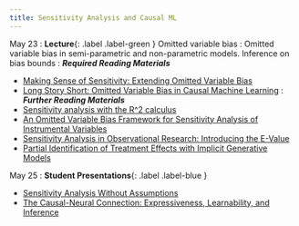 ```yaml
---
title: Sensitivity Analysis and Causal ML
---
```


May 23
: **Lecture**{: .label .label-green } Omitted variable bias
: Omitted variable bias in semi-parametric and non-parametric models. Inference on bias bounds
: ***Required Reading Materials***
- [Making Sense of Sensitivity: Extending Omitted Variable Bias](https://carloscinelli.com/files/Cinelli%20and%20Hazlett%20(2020)%20-%20Making%20Sense%20of%20Sensitivity.pdf)
- [Long Story Short: Omitted Variable Bias in Causal Machine Learning](https://arxiv.org/abs/2112.13398)
: ***Further Reading Materials***
- [Sensitivity analysis with the R^2 calculus](https://arxiv.org/abs/2301.00040)
- [An Omitted Variable Bias Framework for Sensitivity Analysis of Instrumental Variables](https://carloscinelli.com/files/Cinelli%20and%20Hazlett%20(2020)%20-%20OVB%20for%20IV.pdf)
- [Sensitivity Analysis in Observational Research: Introducing the E-Value](https://pubmed.ncbi.nlm.nih.gov/28693043/)
- [Partial Identification of Treatment Effects with Implicit Generative Models](https://arxiv.org/abs/2210.08139)

May 25
: **Student Presentations**{: .label .label-blue }
- [Sensitivity Analysis Without Assumptions](https://www.ncbi.nlm.nih.gov/pmc/articles/PMC4820664/)
- [The Causal-Neural Connection: Expressiveness, Learnability, and Inference](https://arxiv.org/abs/2107.00793)